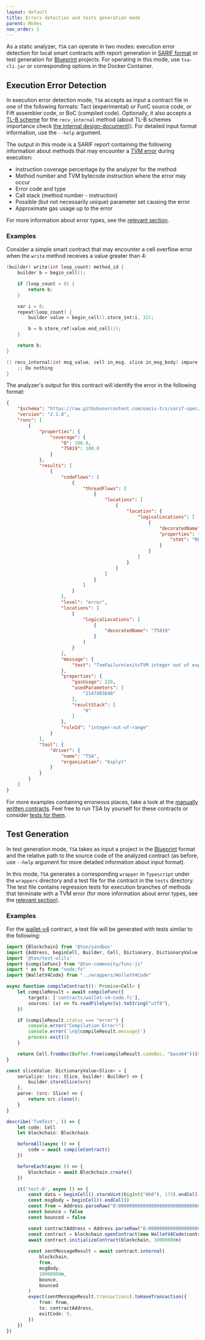 ```yaml
---
layout: default
title: Errors detection and tests generation mode
parent: Modes
nav_order: 1
---
```


As a static analyzer, `TSA` can operate in two modes: execution error detection for local smart contracts with report generation in [SARIF format](https://sarifweb.azurewebsites.net/) or test generation for [Blueprint](https://github.com/ton-org/blueprint) projects.
For operating in this mode, use `tsa-cli.jar` or corresponding options in the Docker Container.

## Execution Error Detection

In execution error detection mode, `TSA` accepts as input a contract file in one of the following formats: Tact (experimental) or FunC source code, or Fift assembler code, or BoC (compiled code). Optionally, it also accepts a [TL-B scheme](https://docs.ton.org/v3/documentation/data-formats/tlb/tl-b-language) for the `recv_internal` method (about TL-B schemes importance check [the internal design-document](../design/tlb.md))). For detailed input format information, use the `--help` argument. 

The output in this mode is a SARIF report containing the following information about methods that may encounter a [TVM error](https://docs.ton.org/v3/documentation/tvm/tvm-exit-codes) during execution:

- Instruction coverage percentage by the analyzer for the method
- Method number and TVM bytecode instruction where the error may occur
- Error code and type
- Call stack (method number - instruction)
- Possible (but not necessarily unique) parameter set causing the error
- Approximate gas usage up to the error

For more information about error types, see the [relevant section](../error-types.md).

### Examples

Consider a simple smart contract that may encounter a cell overflow error when the `write` method receives a value greater than 4:

```c
(builder) write(int loop_count) method_id {
    builder b = begin_cell();

    if (loop_count < 0) {
        return b;
    }

    var i = 0;
    repeat(loop_count) {
        builder value = begin_cell().store_int(i, 32);

        b = b.store_ref(value.end_cell());
    }

    return b;
}

() recv_internal(int msg_value, cell in_msg, slice in_msg_body) impure {
    ;; Do nothing
}
```

The analyzer's output for this contract will identify the error in the following format:

```json
{
    "$schema": "https://raw.githubusercontent.com/oasis-tcs/sarif-spec/master/Schemata/sarif-schema-2.1.0.json",
    "version": "2.1.0",
    "runs": [
        {
            "properties": {
                "coverage": {
                    "0": 100.0,
                    "75819": 100.0
                }
            },
            "results": [
                {
                    "codeFlows": [
                        {
                            "threadFlows": [
                                {
                                    "locations": [
                                        {
                                            "location": {
                                                "logicalLocations": [
                                                    {
                                                        "decoratedName": "75819",
                                                        "properties": {
                                                            "stmt": "REPEAT#8"
                                                        }
                                                    }
                                                ]
                                            }
                                        }
                                    ]
                                }
                            ]
                        }
                    ],
                    "level": "error",
                    "locations": [
                        {
                            "logicalLocations": [
                                {
                                    "decoratedName": "75819"
                                }
                            ]
                        }
                    ],
                    "message": {
                        "text": "TvmFailure(exit=TVM integer out of expected range, exit code: 5, type=UnknownError)"
                    },
                    "properties": {
                        "gasUsage": 220,
                        "usedParameters": [
                            "2147483648"
                        ],
                        "resultStack": [
                            "0"
                        ]
                    },
                    "ruleId": "integer-out-of-range"
                }
            ],
            "tool": {
                "driver": {
                    "name": "TSA",
                    "organization": "Explyt"
                }
            }
        }
    ]
}
```

For more examples containing erroneous places, take a look at the [manually written contracts](../tsa-core/src/test/resources/).
Feel free to run TSA by yourself for these contracts or consider [tests for them](../../tsa-core/src/test/kotlin/org/ton/examples). 

## Test Generation

In test generation mode, `TSA` takes as input a project in the [Blueprint](https://github.com/ton-org/blueprint) format and 
the relative path to the source code of the analyzed contract (as before, use `--help` argument for more detailed information about input format).

In this mode, `TSA` generates a corresponding `wrapper` in `Typescript` under the `wrappers` directory and a test file for the contract in the `tests` directory. The test file contains regression tests for execution branches of methods that terminate with a TVM error (for more information about error types, see the [relevant section](../error-types.md)).

### Examples

For the [wallet-v4](https://github.com/ton-blockchain/wallet-contract) contract, a test file will be generated with tests similar to the following:

```ts
import {Blockchain} from '@ton/sandbox'
import {Address, beginCell, Builder, Cell, Dictionary, DictionaryValue, Slice} from '@ton/core'
import '@ton/test-utils'
import {compileFunc} from "@ton-community/func-js"
import * as fs from "node:fs"
import {WalletV4Code} from "../wrappers/WalletV4Code"

async function compileContract(): Promise<Cell> {
    let compileResult = await compileFunc({
        targets: ['contracts/wallet-v4-code.fc'],
        sources: (x) => fs.readFileSync(x).toString("utf8"),
    })

    if (compileResult.status === "error") {
        console.error("Compilation Error!")
        console.error(`\n${compileResult.message}`)
        process.exit(1)
    }

    return Cell.fromBoc(Buffer.from(compileResult.codeBoc, "base64"))[0]
}

const sliceValue: DictionaryValue<Slice> = {
    serialize: (src: Slice, builder: Builder) => {
        builder.storeSlice(src)
    },
    parse: (src: Slice) => {
        return src.clone();
    }
}

describe('TvmTest', () => {
    let code: Cell
    let blockchain: Blockchain

    beforeAll(async () => {
        code = await compileContract()
    })

    beforeEach(async () => {
        blockchain = await Blockchain.create()
    })

    it('test-0', async () => {
        const data = beginCell().storeUint(BigInt("0b0"), 173).endCell()
        const msgBody = beginCell().endCell()
        const from = Address.parseRaw("0:0000000000000000000000000000000000000000000000000000000000000000")
        const bounce = false
        const bounced = false

        const contractAddress = Address.parseRaw("0:0000000000000000000000000000000000000000000000000000000000000000")
        const contract = blockchain.openContract(new WalletV4Code(contractAddress, { code, data }))
        await contract.initializeContract(blockchain, 10000000n)
  
        const sentMessageResult = await contract.internal(
            blockchain,
            from,
            msgBody,
            10000000n,
            bounce,
            bounced
        )
        expect(sentMessageResult.transactions).toHaveTransaction({
            from: from,
            to: contractAddress,
            exitCode: 9,
        })
    })
})
```
